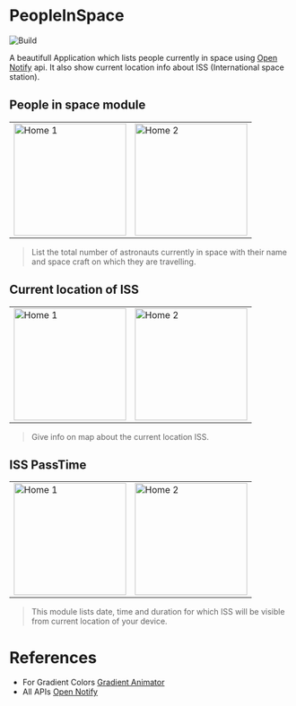 
# PeopleInSpace

![Build](https://github.com/akashkahalkar/PeopleInSpace/workflows/Build/badge.svg)

A beautifull Application which lists people currently in space using [Open Notify](http://api.open-notify.org/) api.
It also show current location info about ISS (International space station).

## People in space module
  
<table>
    <tr>
        <td>
            <img src = "https://github.com/akashkahalkar/PeopleInSpace/assets/9389352/0d853ff8-9324-4841-ba4f-6f462e5d95a8" width = 200 alt = "Home 1">            
        </td>
        <td>
            <img src = "https://github.com/akashkahalkar/PeopleInSpace/assets/9389352/651d351e-a821-4b14-b569-9bcbab5d84f6" width = 200 alt = "Home 2">            
        </td>
        </tr>
</table>

> List the total number of astronauts currently in space with their name and space craft on which they are travelling.

## Current location of ISS

<table>
    <tr>
        <td>
            <img src = "https://github.com/akashkahalkar/PeopleInSpace/assets/9389352/5c3211b8-1836-4d30-b3d8-836e02c114f4" width = 200 alt = "Home 1">            
        </td>
        <td>
            <img src = "https://github.com/akashkahalkar/PeopleInSpace/assets/9389352/b42ac316-b3cb-4d96-89cd-f8e3d583af8d" width = 200 alt = "Home 2">            
        </td>
    </tr>
</table>

> Give info on map about the current location ISS.

## ISS PassTime

<table>
    <tr>
        <td>
            <img src = "https://github.com/akashkahalkar/PeopleInSpace/assets/9389352/40e9fd45-c850-4383-90b0-12e3651c8cd9" width = 200 alt = "Home 1">            
        </td>
        <td>
            <img src = "https://github.com/akashkahalkar/PeopleInSpace/assets/9389352/58440c68-790b-4954-ac71-de8c308fb955" width = 200 alt = "Home 2">            
        </td>
     </tr>
 </table>
 
> This module lists date, time and duration for which ISS will be visible from current location of your device.

# References
- For Gradient Colors [Gradient Animator](https://github.com/iLeafSolutionsPvtLtd/GradientAnimator)
- All APIs [Open Notify](http://api.open-notify.org/)
